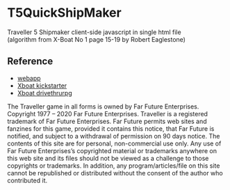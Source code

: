 # T5QuickShipMaker

Traveller 5 Shipmaker client-side javascript in single html file  
(algorithm from X-Boat No 1 page 15-19 by Robert Eaglestone)

## Reference
* [webapp](https://witty-flower-07b53b703.azurestaticapps.net/)
* [Xboat kickstarter](https://www.kickstarter.com/projects/762366408/xboat-zinequest)
* [Xboat drivethrurpg](https://www.drivethrurpg.com/product/273367/Xboat-No-1)

The Traveller game in all forms is owned by Far Future Enterprises. Copyright 1977 – 2020 Far Future Enterprises. Traveller is a registered trademark of Far Future Enterprises. Far Future permits web sites and fanzines for this game, provided it contains this notice, that Far Future is notified, and subject to a withdrawal of permission on 90 days notice. The contents of this site are for personal, non-commercial use only. Any use of Far Future Enterprises’s copyrighted material or trademarks anywhere on this web site and its files should not be viewed as a challenge to those copyrights or trademarks. In addition, any program/articles/file on this site cannot be republished or distributed without the consent of the author who contributed it.
